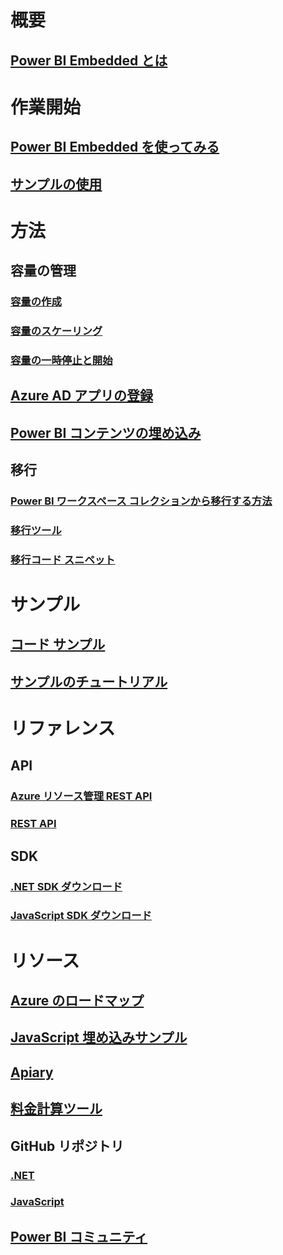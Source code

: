 # 概要
## [Power BI Embedded とは](what-is-power-bi-embedded.md)

# 作業開始
## [Power BI Embedded を使ってみる](get-started.md)
## [サンプルの使用](https://powerbi.microsoft.com/documentation/powerbi-developer-embed-sample-app-owns-data/)

# 方法
## 容量の管理
### [容量の作成](create-capacity.md)
### [容量のスケーリング](scale-capacity.md)
### [容量の一時停止と開始](pause-start.md)
## [Azure AD アプリの登録](https://powerbi.microsoft.com/documentation/powerbi-developer-register-app/)
## [Power BI コンテンツの埋め込み](https://powerbi.microsoft.com/documentation/powerbi-developer-embedding-content/)

## 移行
### [Power BI ワークスペース コレクションから移行する方法](migrate-from-power-bi-workspace-collections.md)
### [移行ツール](migrate-tool.md)
### [移行コード スニペット](migrate-code-snippets.md)

# サンプル
## [コード サンプル](https://github.com/Microsoft/PowerBI-Developer-Samples)
## [サンプルのチュートリアル](https://powerbi.microsoft.com/documentation/powerbi-developer-embed-sample-app-owns-data/)

# リファレンス
## API
### [Azure リソース管理 REST API](https://docs.microsoft.com/rest/api/power-bi-embedded/)
### [REST API](https://msdn.microsoft.com/en-us/library/mt147898.aspx)
## SDK
### [.NET SDK ダウンロード](https://www.nuget.org/packages/Microsoft.PowerBI.Api/)
### [JavaScript SDK ダウンロード](https://www.nuget.org/packages/Microsoft.PowerBI.JavaScript/)

# リソース
## [Azure のロードマップ](https://azure.microsoft.com/roadmap/?category=intelligence-analytics)
## [JavaScript 埋め込みサンプル](https://microsoft.github.io/PowerBI-JavaScript/demo/)
## [Apiary](http://docs.powerbi.apiary.io/)
## [料金計算ツール](https://azure.microsoft.com/pricing/calculator/)
## GitHub リポジトリ
### [.NET](https://github.com/Microsoft/PowerBI-CSharp)
### [JavaScript](https://github.com/Microsoft/PowerBI-JavaScript)
## [Power BI コミュニティ](http://community.powerbi.com/t5/Developer/bd-p/Developer)


